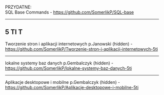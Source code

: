 PRZYDATNE:
<br>
SQL Base Commands - https://github.com/SomerlikP/SQL-base
***



5 TI T
---

Tworzenie stron i aplikacji internetowych p.Janowski (hidden) - https://github.com/SomerlikP/Tworzenie-stron-i-aplikacji-internetowych-5ti

***

lokalne systemy baz danych p.Gembalczyk (hidden) - https://github.com/SomerlikP/lokalne-systemy-baz-danych-5ti

***

Aplikacje desktopowe i mobilne p.Gembalczyk (hidden) - https://github.com/SomerlikP/Aplikacje-desktopowe-i-mobilne-5ti
